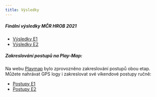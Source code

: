 ```yaml
---
title: Výsledky
---
```


##### Finální výsledky MČR HROB 2021
* [Výsledky E1](/files/e1vse.html)
* [Výsledky E2](/files/e2vse.html)

##### Zakreslování postupů na Play-Map:
Na webu [Playmap](https://nam06.safelinks.protection.outlook.com/?url=https%3A%2F%2Fplay-map.com%2F&amp;data=04%7C01%7Cdstraka%40microsoft.com%7C7421047df335449d656708d9a3a9db0c%7C72f988bf86f141af91ab2d7cd011db47%7C1%7C0%7C637720772218290884%7CUnknown%7CTWFpbGZsb3d8eyJWIjoiMC4wLjAwMDAiLCJQIjoiV2luMzIiLCJBTiI6Ik1haWwiLCJXVCI6Mn0%3D%7C1000&amp;sdata=mBskDtsyN0HPbGZCplcHxcfTqwLgXYmUc8Z1876Eth8%3D&amp;reserved=0) bylo zprovozněno zakreslování postupů obou etap. Můžete nahrávat GPS logy i zakreslovat své víkendové postupy ručně:<br>
* [Postupy E1](https://nam06.safelinks.protection.outlook.com/?url=https%3A%2F%2Fplay-map.com%2Fevent%3Fid%3D593&amp;data=04%7C01%7Cdstraka%40microsoft.com%7C7421047df335449d656708d9a3a9db0c%7C72f988bf86f141af91ab2d7cd011db47%7C1%7C0%7C637720772218290884%7CUnknown%7CTWFpbGZsb3d8eyJWIjoiMC4wLjAwMDAiLCJQIjoiV2luMzIiLCJBTiI6Ik1haWwiLCJXVCI6Mn0%3D%7C1000&amp;sdata=vU4vBfJGB6ZqohNsvB5FBSxDmJwKW4vqk89ogVWVMZo%3D&amp;reserved=0)<br>
* [Postupy E2](https://nam06.safelinks.protection.outlook.com/?url=https%3A%2F%2Fplay-map.com%2Fevent%3Fid%3D594&amp;data=04%7C01%7Cdstraka%40microsoft.com%7C7421047df335449d656708d9a3a9db0c%7C72f988bf86f141af91ab2d7cd011db47%7C1%7C0%7C637720772218290884%7CUnknown%7CTWFpbGZsb3d8eyJWIjoiMC4wLjAwMDAiLCJQIjoiV2luMzIiLCJBTiI6Ik1haWwiLCJXVCI6Mn0%3D%7C1000&amp;sdata=nwO6G2HpNhCXwGO8j0V7jqKm%2FtVslcva3mQxuKITUK4%3D&amp;reserved=0)